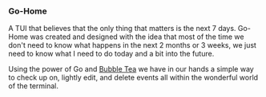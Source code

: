 ### Go-Home

A TUI that believes that the only thing that matters is the next 7 days. Go-Home was created and designed
with the idea that most of the time we don't need to know what happens in the next 2 months or 3 weeks, we
just need to know what I need to do today and a bit into the future.

Using the power of Go and [Bubble Tea](https://github.com/charmbracelet/bubbletea) we have in our hands
a simple way to check up on, lightly edit, and delete events all within the wonderful world of the terminal.
